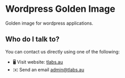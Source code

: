 # Wordpress Golden Image

Golden image for wordpress applications.

## Who do I talk to? ##

You can contact us directly using one of the following:
* 🖥️ Visit website: [tlabs.au][tlabs-ref]
* ✉️ Send an email [admin@tlabs.au](mailto:admin@tlabs.au)


[tlabs-ref]: https://tlabs.au
[email-ref]: admin@tlabs.au
